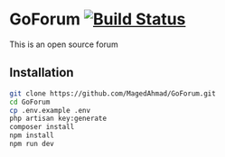 # GoForum [![Build Status](https://travis-ci.org/MagedAhmad/GoForum.svg?branch=master)](https://travis-ci.org/MagedAhmad/GoForum)

This is an open source forum

## Installation

```bash
git clone https://github.com/MagedAhmad/GoForum.git
cd GoForum 
cp .env.example .env
php artisan key:generate
composer install 
npm install
npm run dev
```
